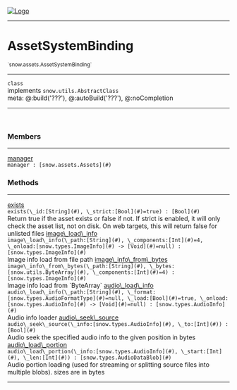 
[![Logo](../../../images/logo.png)](../../../api/index.html)

---



<h1>AssetSystemBinding</h1>
<small>`snow.assets.AssetSystemBinding`</small>



---

`class`<br/>implements <code><span>snow.utils.AbstractClass</span></code>
<span class="meta">
<br/>meta: @:build(&#x27;???&#x27;), @:autoBuild(&#x27;???&#x27;), @:noCompletion
</span>


---

&nbsp;
&nbsp;



<h3>Members</h3> <hr/><span class="member apipage">
                <a name="manager"><a class="lift" href="#manager">manager</a></a><div class="clear"></div><code class="signature apipage">manager : [snow.assets.Assets](#)</code><br/></span>
            <span class="small_desc_flat"></span>





<h3>Methods</h3> <hr/><span class="method apipage">
            <a name="exists"><a class="lift" href="#exists">exists</a></a> <div class="clear"></div><code class="signature apipage">exists(\_id:[String](#)<span></span>, \_strict:[Bool](#)<span>=true</span>) : [Bool](#)</code><br/><span class="small_desc_flat">Return true if the asset exists or false if not.
            If strict is enabled, it will only check the asset list, not on disk.
            On web targets, this will return false for unlisted files</span>
        </span>
    <span class="method apipage">
            <a name="image_load_info"><a class="lift" href="#image_load_info">image\_load\_info</a></a> <div class="clear"></div><code class="signature apipage">image\_load\_info(\_path:[String](#)<span></span>, \_components:[Int](#)<span>=4</span>, \_onload:[snow.types.ImageInfo](#)&nbsp;-&gt; [Void](#)<span>=null</span>) : [snow.types.ImageInfo](#)</code><br/><span class="small_desc_flat">Image info load from file path</span>
        </span>
    <span class="method apipage">
            <a name="image_info_from_bytes"><a class="lift" href="#image_info_from_bytes">image\_info\_from\_bytes</a></a> <div class="clear"></div><code class="signature apipage">image\_info\_from\_bytes(\_path:[String](#)<span></span>, \_bytes:[snow.utils.ByteArray](#)<span></span>, \_components:[Int](#)<span>=4</span>) : [snow.types.ImageInfo](#)</code><br/><span class="small_desc_flat">Image info load from `ByteArray`</span>
        </span>
    <span class="method apipage">
            <a name="audio_load_info"><a class="lift" href="#audio_load_info">audio\_load\_info</a></a> <div class="clear"></div><code class="signature apipage">audio\_load\_info(\_path:[String](#)<span></span>, \_format:[snow.types.AudioFormatType](#)<span>=null</span>, \_load:[Bool](#)<span>=true</span>, \_onload:[snow.types.AudioInfo](#)&nbsp;-&gt; [Void](#)<span>=null</span>) : [snow.types.AudioInfo](#)</code><br/><span class="small_desc_flat">Audio info loader</span>
        </span>
    <span class="method apipage">
            <a name="audio_seek_source"><a class="lift" href="#audio_seek_source">audio\_seek\_source</a></a> <div class="clear"></div><code class="signature apipage">audio\_seek\_source(\_info:[snow.types.AudioInfo](#)<span></span>, \_to:[Int](#)<span></span>) : [Bool](#)</code><br/><span class="small_desc_flat">Audio seek the specified audio info to the given position in bytes</span>
        </span>
    <span class="method apipage">
            <a name="audio_load_portion"><a class="lift" href="#audio_load_portion">audio\_load\_portion</a></a> <div class="clear"></div><code class="signature apipage">audio\_load\_portion(\_info:[snow.types.AudioInfo](#)<span></span>, \_start:[Int](#)<span></span>, \_len:[Int](#)<span></span>) : [snow.types.AudioDataBlob](#)</code><br/><span class="small_desc_flat">Audio portion loading (used for streaming or splitting source files into multiple blobs). sizes are in bytes</span>
        </span>
    





---

&nbsp;
&nbsp;
&nbsp;
&nbsp;